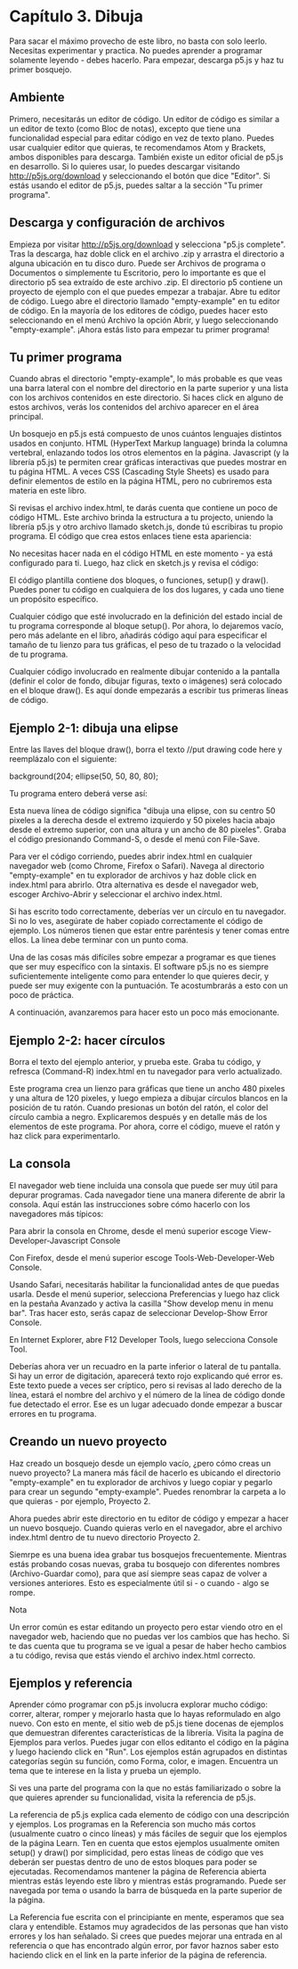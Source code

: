 # Capítulo 3. Dibuja

Para sacar el máximo provecho de este libro, no basta con solo leerlo. Necesitas experimentar y practica. No puedes aprender a programar solamente leyendo - debes hacerlo. Para empezar, descarga p5.js y haz tu primer bosquejo.

## Ambiente

Primero, necesitarás un editor de código. Un editor de código es similar a un editor de texto (como Bloc de notas), excepto que tiene una funcionalidad especial para editar código en vez de texto plano. Puedes usar cualquier editor que quieras, te recomendamos Atom y Brackets, ambos disponibles para descarga.
También existe un editor oficial de p5.js en desarrollo. Si lo quieres usar, lo puedes descargar visitando http://p5js.org/download y seleccionando el botón que dice "Editor". Si estás usando el editor de p5.js, puedes saltar a la sección "Tu primer programa".

## Descarga y configuración de archivos

Empieza por visitar http://p5js.org/download y selecciona "p5.js complete". Tras la descarga, haz doble click en el archivo .zip y arrastra el directorio a alguna ubicación en tu disco duro. Puede ser Archivos de programa o Documentos o simplemente tu Escritorio, pero lo importante es que el directorio p5 sea extraído de este archivo .zip.
El directorio p5 contiene un proyecto de ejemplo con el que puedes empezar a trabajar. Abre tu editor de código. Luego abre el directorio llamado "empty-example" en tu editor de código. En la mayoría de los editores de código, puedes hacer esto seleccionando en el menú Archivo la opción Abrir, y luego seleccionando "empty-example". ¡Ahora estás listo para empezar tu primer programa!

## Tu primer programa

Cuando abras el directorio "empty-example", lo más probable es que veas una barra lateral con el nombre del directorio en la parte superior y una lista con los archivos contenidos en este directorio. Si haces click en alguno de estos archivos, verás los contenidos del archivo aparecer en el área principal.

Un bosquejo en p5.js está compuesto de unos cuántos lenguajes distintos usados en conjunto. HTML (HyperText Markup language) brinda la columna vertebral, enlazando todos los otros elementos en la página. Javascript (y la librería p5.js) te permiten crear gráficas interactivas que puedes mostrar en tu página HTML. A veces CSS (Cascading Style Sheets) es usado para definir elementos de estilo en la página HTML, pero no cubriremos esta materia en este libro.

Si revisas el archivo index.html, te darás cuenta que contiene un poco de código HTML. Este archivo brinda la estructura a tu projecto, uniendo la librería p5.js y otro archivo llamado sketch.js, donde tú escribiras tu propio programa. El código que crea estos enlaces tiene esta apariencia:

No necesitas hacer nada en el código HTML en este momento - ya está configurado para ti. Luego, haz click en sketch.js y revisa el código:

El código plantilla contiene dos bloques, o funciones, setup() y draw(). Puedes poner tu código en cualquiera de los dos lugares, y cada uno tiene un propósito específico.

Cualquier código que esté involucrado en la definición del estado incial de tu programa corresponde al bloque setup(). Por ahora, lo dejaremos vacío, pero más adelante en el libro, añadirás código aquí para especificar el tamaño de tu lienzo para tus gráficas, el peso de tu trazado o la velocidad de tu programa.

Cualquier código involucrado en realmente dibujar contenido a la pantalla (definir el color de fondo, dibujar figuras, texto o imágenes) será colocado en el bloque draw(). Es aquí donde empezarás a escribir tus primeras líneas de código.

## Ejemplo 2-1: dibuja una elipse

Entre las llaves del bloque draw(), borra el texto //put drawing code here y reemplázalo con el siguiente:

background(204;
ellipse(50, 50, 80, 80);

Tu programa entero deberá verse así:

Esta nueva línea de código significa "dibuja una elipse, con su centro 50 pixeles a la derecha desde el extremo izquierdo y 50 pixeles hacia abajo desde el extremo superior, con una altura y un ancho de 80 pixeles". Graba el código presionando Command-S, o desde el menú con File-Save.

Para ver el código corriendo, puedes abrir index.html en cualquier navegador web (como Chrome, Firefox o Safari). Navega al directorio "empty-example" en tu explorador de archivos y haz doble click en index.html para abrirlo. Otra alternativa es desde el navegador web, escoger Archivo-Abrir y seleccionar el archivo index.html.

Si has escrito todo correctamente, deberías ver un círculo en tu navegador. Si no lo ves, asegúrate de haber copiado correctamente el código de ejemplo. Los números tienen que estar entre paréntesis y tener comas entre ellos. La línea debe terminar con un punto coma.

Una de las cosas más difíciles sobre empezar a programar es que tienes que ser muy específico con la sintaxis. El software p5.js no es siempre suficientemente inteligente como para entender lo que quieres decir, y puede ser muy exigente con la puntuación. Te acostumbrarás a esto con un poco de práctica.

A continuación, avanzaremos para hacer esto un poco más emocionante.

## Ejemplo 2-2: hacer círculos

Borra el texto del ejemplo anterior, y prueba este. Graba tu código, y refresca (Command-R) index.html en tu navegador para verlo actualizado.

Este programa crea un lienzo para gráficas que tiene un ancho 480 pixeles y una altura de 120 pixeles, y luego empieza a dibujar círculos blancos en la posición de tu ratón. Cuando presionas un botón del ratón, el color del círculo cambia a negro. Explicaremos después y en detalle más de los elementos de este programa. Por ahora, corre el código, mueve el ratón y haz click para experimentarlo.

## La consola

El navegador web tiene incluida una consola que puede ser muy útil para depurar programas. Cada navegador tiene una manera diferente de abrir la consola. Aquí están las instrucciones sobre cómo hacerlo con los navegadores más típicos:

Para abrir la consola en Chrome, desde el menú superior escoge View-Developer-Javascript Console

Con Firefox, desde el menú superior escoge Tools-Web-Developer-Web Console.

Usando Safari, necesitarás habilitar la funcionalidad antes de que puedas usarla. Desde el menú superior, selecciona Preferencias y luego haz click en la pestaña Avanzado y activa la casilla "Show develop menu in menu bar". Tras hacer esto, serás capaz de seleccionar Develop-Show Error Console.

En Internet Explorer, abre F12 Developer Tools, luego selecciona Console Tool.

Deberías ahora ver un recuadro en la parte inferior o lateral de tu pantalla. Si hay un error de digitación, aparecerá texto rojo explicando qué error es. Este texto puede a veces ser críptico, pero si revisas al lado derecho de la línea, estará el nombre del archivo y el número de la línea de código donde fue detectado el error. Ese es un lugar adecuado donde empezar a buscar errores en tu programa.

## Creando un nuevo proyecto

Haz creado un bosquejo desde un ejemplo vacío, ¿pero cómo creas un nuevo proyecto? La manera más fácil de hacerlo es ubicando el directorio "empty-example" en tu explorador de archivos y luego copiar y pegarlo para crear un segundo "empty-example". Puedes renombrar la carpeta a lo que quieras - por ejemplo, Proyecto 2.

Ahora puedes abrir este directorio en tu editor de código y empezar a hacer un nuevo bosquejo. Cuando quieras verlo en el navegador, abre el archivo index.html dentro de tu nuevo directorio Proyecto 2.

Siemrpe es una buena idea grabar tus bosquejos frecuentemente. Mientras estás probando cosas nuevas, graba tu bosquejo con diferentes nombres (Archivo-Guardar como), para que así siempre seas capaz de volver a versiones anteriores. Esto es especialmente útil si - o cuando - algo se rompe.

Nota

Un error común es estar editando un proyecto pero estar viendo otro en el navegador web, haciendo que no puedas ver los cambios que has hecho. Si te das cuenta que tu programa se ve igual a pesar de haber hecho cambios a tu código, revisa que estás viendo el archivo index.html correcto.

## Ejemplos y referencia

Aprender cómo programar con p5.js involucra explorar mucho código: correr, alterar, romper y mejorarlo hasta que lo hayas reformulado en algo nuevo. Con esto en mente, el sitio web de p5.js tiene docenas de ejemplos que demuestran diferentes características de la librería. Visita la pagína de Ejemplos para verlos. Puedes jugar con ellos editanto el código en la página y luego haciendo click en "Run". Los ejemplos están agrupados en distintas categorías según su función, como Forma, color, e imagen. Encuentra un tema que te interese en la lista y prueba un ejemplo.

Si ves una parte del programa con la que no estás familiarizado o sobre la que quieres aprender su funcionalidad, visita la referencia de p5.js.

La referencia de p5.js explica cada elemento de código con una descripción y ejemplos. Los programas en la Referencia son mucho más cortos (usualmente cuatro o cinco líneas) y más fáciles de seguir que los ejemplos de la página Learn. Ten en cuenta que estos ejemplos usualmente omiten setup() y draw() por simplicidad, pero estas líneas de código que ves deberán ser puestas dentro de uno de estos bloques para poder se ejecutadas. Recomendamos mantener la página de Referencia abierta mientras estás leyendo este libro y mientras estás programando. Puede ser navegada por tema o usando la barra de búsqueda en la parte superior de la página.

La Referencia fue escrita con el principiante en mente, esperamos que sea clara y entendible. Estamos muy agradecidos de las personas que han visto errores y los han señalado. Si crees que puedes mejorar una entrada en al referencia o que has encontrado algún error, por favor haznos saber esto haciendo click en el link en la parte inferior de la página de referencia.
